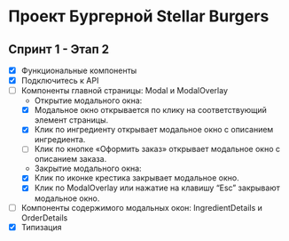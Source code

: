 # Проект Бургерной Stellar Burgers

## Спринт 1 - Этап 2
- [x] Функциональные компоненты
- [x] Подключитесь к API
- [ ] Компоненты главной страницы: Modal и ModalOverlay
    - Открытие модального окна:
    - [x] Модальное окно открывается по клику на соответствующий элемент страницы.
    - [x] Клик по ингредиенту открывает модальное окно с описанием ингредиента.
    - [ ] Клик по кнопке «Оформить заказ» открывает модальное окно с описанием заказа.
    - Закрытие модального окна:
    - [x] Клик по иконке крестика закрывает модальное окно.
    - [x] Клик по ModalOverlay или нажатие на клавишу “Esc” закрывают модальное окно.
- [ ] Компоненты содержимого модальных окон: IngredientDetails и OrderDetails
- [x] Типизация
